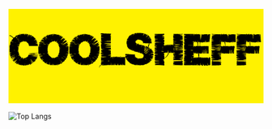 ![GitHub Logo](/logo.png)

![Top Langs](https://github-readme-stats.vercel.app/api/top-langs/?username=CoolSheff131&theme=tokyonight)
